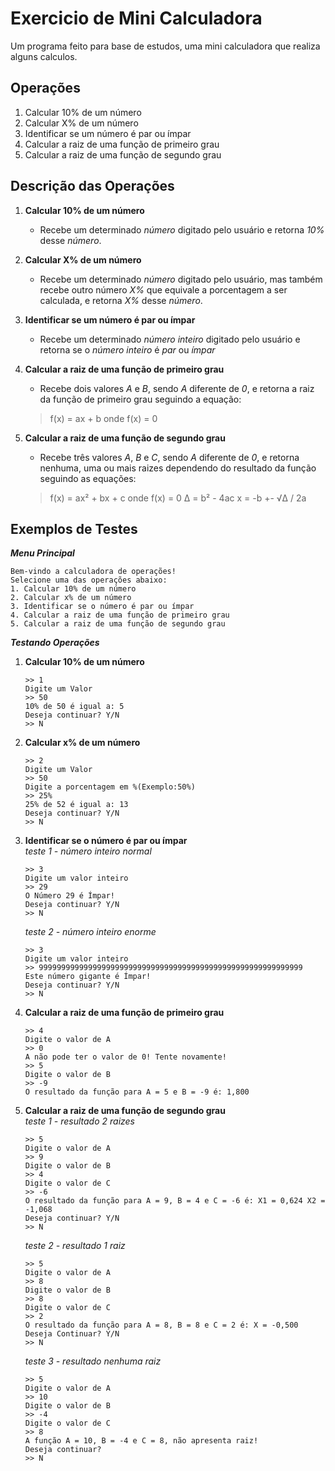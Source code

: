 # Exercicio de Mini Calculadora
Um programa feito para base de estudos, uma mini calculadora que realiza alguns calculos.

## Operações

1. Calcular 10% de um número
2. Calcular X% de um número
3. Identificar se um número é par ou ímpar
4. Calcular a raiz de uma função de primeiro grau
5. Calcular a raiz de uma função de segundo grau

## Descrição das Operações

1. **Calcular 10% de um número**
   - Recebe um determinado *número* digitado pelo usuário e retorna *10%* desse *número*.
2. **Calcular X% de um número**
   - Recebe um determinado *número* digitado pelo usuário, mas também recebe outro número *X%* que equivale a porcentagem a ser calculada, e retorna *X%* desse *número*.
3. **Identificar se um número é par ou ímpar**
   - Recebe um determinado *número inteiro* digitado pelo usuário e retorna se o *número inteiro* é *par* ou *ímpar*
4. **Calcular a raiz de uma função de primeiro grau**
   - Recebe dois valores *A* e *B*, sendo *A* diferente de *0*, e retorna a raiz da função de primeiro grau seguindo a equação:
   
   > f(x) = ax + b onde f(x) = 0
   
5. **Calcular a raiz de uma função de segundo grau**
   - Recebe três valores *A*, *B* e *C*, sendo *A* diferente de *0*, e retorna nenhuma, uma ou mais raizes dependendo do resultado da função seguindo as equações:
  
   >f(x) = ax² + bx + c onde f(x) = 0
   >Δ = b² - 4ac
   >x = -b +- √Δ / 2a
   
   
## Exemplos de Testes

***Menu Principal***
```
Bem-vindo a calculadora de operações!
Selecione uma das operações abaixo: 
1. Calcular 10% de um número
2. Calcular x% de um número
3. Identificar se o número é par ou ímpar
4. Calcular a raiz de uma função de primeiro grau
5. Calcular a raiz de uma função de segundo grau
```
***Testando Operações***
1. **Calcular 10% de um número**
	```
	>> 1
	Digite um Valor
	>> 50
	10% de 50 é igual a: 5
	Deseja continuar? Y/N
	>> N
	```
2. **Calcular x% de um número**
	```
	>> 2
	Digite um Valor
	>> 50
	Digite a porcentagem em %(Exemplo:50%)
	>> 25%
	25% de 52 é igual a: 13
	Deseja continuar? Y/N
	>> N
	```
3. **Identificar se o número é par ou ímpar** <br />
	*teste 1 - número inteiro normal*
	```
	>> 3
	Digite um valor inteiro
	>> 29
	O Número 29 é Ímpar!
	Deseja continuar? Y/N
	>> N
	```
	*teste 2 - número inteiro enorme*
	```
	>> 3
	Digite um valor inteiro
	>> 99999999999999999999999999999999999999999999999999999999999
	Este número gigante é Ímpar!
	Deseja continuar? Y/N
	>> N
	```
4. **Calcular a raiz de uma função de primeiro grau**
	```
	>> 4
	Digite o valor de A
	>> 0
	A não pode ter o valor de 0! Tente novamente!
	>> 5
	Digite o valor de B
	>> -9
	O resultado da função para A = 5 e B = -9 é: 1,800
	```
5. **Calcular a raiz de uma função de segundo grau** <br />
	*teste 1 - resultado 2 raizes*
    ```
	>> 5
	Digite o valor de A
	>> 9
	Digite o valor de B
	>> 4
	Digite o valor de C
	>> -6
	O resultado da função para A = 9, B = 4 e C = -6 é: X1 = 0,624 X2 = -1,068
	Deseja continuar? Y/N
	>> N
	```
	*teste 2 - resultado 1 raiz*
	```
	>> 5
	Digite o valor de A
	>> 8
	Digite o valor de B
	>> 8 
	Digite o valor de C
	>> 2
	O resultado da função para A = 8, B = 8 e C = 2 é: X = -0,500
	Deseja Continuar? Y/N
	>> N
	```
	*teste 3 - resultado nenhuma raiz*
	```
	>> 5
	Digite o valor de A
	>> 10
	Digite o valor de B
	>> -4
	Digite o valor de C
	>> 8
	A função A = 10, B = -4 e C = 8, não apresenta raiz!
	Deseja continuar?
	>> N
	```
	
